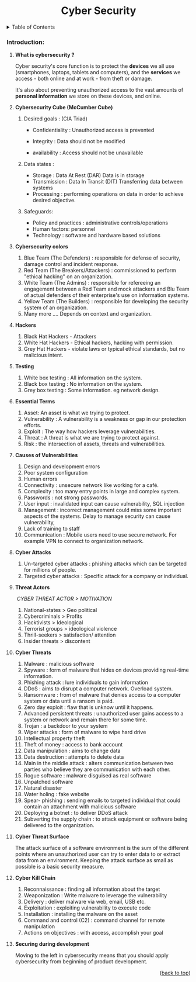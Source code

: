 <div id="top"></div>
<div align="center">
    <h1 align= "center">Cyber Security</h1>
</div>

<details>
  <summary>Table of Contents</summary>
  <ol>
    <li><a href="#introduction">Introduction</a></li>
  </ol>
</details>

### Introduction:

1. **What is cybersecurity ?** 

   Cyber security's core function is to protect the **devices** we all use (smartphones, laptops, tablets and computers), and the **services** we access - both online and at work - from theft or damage.

   It's also about preventing unauthorized access to the vast amounts of **personal information** we store on these devices, and online.

2. **Cybersecurity Cube (McCumber Cube)**

   1. Desired goals : (CIA Triad)

      * Confidentiality : Unauthorized access is prevented 

      * Integrity : Data should not be modified
      * availability : Access should not be unavailable

   2. Data states : 

      * Storage : Data At Rest (DAR) Data is in storage
      * Transmission : Data In Transit (DIT) Transferring data between systems
      * Processing : performing operations on data in order to achieve desired objective. 

   3. Safeguards: 

      * Policy and practices : administrative controls/operations
      * Human factors: personnel 
      * Technology : software and hardware based solutions 

3. **Cybersecurity colors** 
   
   1. Blue Team (The Defenders) : responsible for defense of security, damage control and incident response. 
   2. Red Team (The Breakers/Attackers) : commissioned to perform "ethical hacking" on an organization.
   3. White Team (The Admins) : responsible for refereeing an engagement between a Red Team and mock attackers and Blu Team of actual defenders of their enterprise's use on information systems.  
   4. Yellow Team (The Builders) : responsible for developing the security system of an organization. 
   5. Many more .... Depends on context and organization. 
   
4. **Hackers**
   1. Black Hat Hackers - Attackers 
   2. White Hat Hackers - Ethical hackers, hacking with permission.
   3. Grey Hat Hackers - violate laws or typical ethical standards, but no malicious intent. 

5. **Testing**
   1. White box testing : All information on the system.
   2. Black box testing : No information on the system. 
   3. Grey box testing : Some information. eg network design. 
   
6. **Essential Terms**
   1. Asset: An asset is what we trying to protect.
   2. Vulnerability : A vulnerability is a weakness or gap in our protection efforts.
   3. Exploit : The way how hackers leverage vulnerabilities. 
   4. Threat : A threat is what we are trying to protect against.
   5. Risk : the intersection of assets, threats and vulnerabilities. 
   
7. **Causes of Vulnerabilities**
   1. Design and development errors 
   2. Poor system configuration 
   3. Human errors
   4. Connectivity : unsecure network like working for a café.
   5. Complexity : too many entry points in large and complex system. 
   6. Passwords : not strong passwords.
   7. User input : invalidated input can cause vulnerability, SQL injection
   8. Management : incorrect management could miss some important aspects of the systems. Delay to manage security can cause vulnerability,
   9. Lack of training to staff 
   10. Communication : Mobile users need to use secure network. For example VPN to connect to organization network.

8. **Cyber Attacks**

   1. Un-targeted cyber attacks : phishing attacks which can be targeted for millions of people. 
   2. Targeted cyber attacks : Specific attack for a company or individual. 

9. **Threat Actors**

   ​	*CYBER THREAT ACTOR > MOTIVATION* 

   1. National-states > Geo political 
   2. Cybercriminals > Profits 
   3. Hacktivists > Ideological 
   4. Terrorist groups > ideological violence 
   5. Thrill-seekers > satisfaction/ attention 
   6. Insider threats > discontent

10. **Cyber Threats** 

    1. Malware : malicious software 
    2. Spyware : form of malware that hides on devices providing real-time information. 
    3. Phishing attack : lure individuals to gain information 
    4. DDoS : aims to disrupt a computer network. Overload system. 
    5. Ransomware : from of malware that denies access to a computer system or data until a ransom is paid. 
    6. Zero day exploit : flaw that is unknow until it happens. 
    7. Advanced persistent threats : unauthorized user gains access to a system or network and remain there for some time. 
    8. Trojan : a backdoor to your system 
    9. Wiper attacks : form of malware to wipe hard drive
    10. Intellectual property theft 
    11. Theft of money : access to bank account 
    12. Data manipulation : aims to change data 
    13. Data destruction : attempts to delete data 
    14. Main in the middle attack : alters communication between two parties who believe they are communication with each other.
    15. Rogue software : malware disguised as real software 
    16. Unpatched software 
    17. Natural disaster
    18. Water holing : fake website 
    19. Spear- phishing : sending emails to targeted individual that could contain an attachment with malicious software
    20. Deploying a botnet : to deliver DDoS attack
    21. Subverting the supply chain : to attack equipment or software being delivered to the organization. 
    
11. **Cyber Threat Surface** 

    The attack surface of a software environment is the sum of the different points where an unauthorized user can try to enter data to or extract data from an environment. Keeping the attack surface as small as possible is a basic security measure.

12. **Cyber Kill Chain**

    1. Reconnaissance : finding all information about the target
    2. Weaponization : Write malware to leverage the vulnerability 
    3. Delivery : deliver malware via web, email, USB etc.
    4. Exploitation : exploiting vulnerability to execute code
    5. Installation : installing the malware on the asset
    6. Command and control (C2) : command channel for remote manipulation 
    7. Actions on objectives : with access, accomplish your goal

13. **Securing during development**

    Moving to the left in cybersecurity means that you should apply cybersecurity from beginning of product development. 



<p align="right">(<a href="#top">back to top</a>)</p>